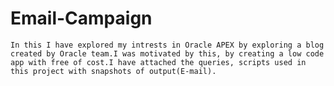 # Email-Campaign
    In this I have explored my intrests in Oracle APEX by exploring a blog created by Oracle team.I was motivated by this, by creating a low code app with free of cost.I have attached the queries, scripts used in this project with snapshots of output(E-mail). 

